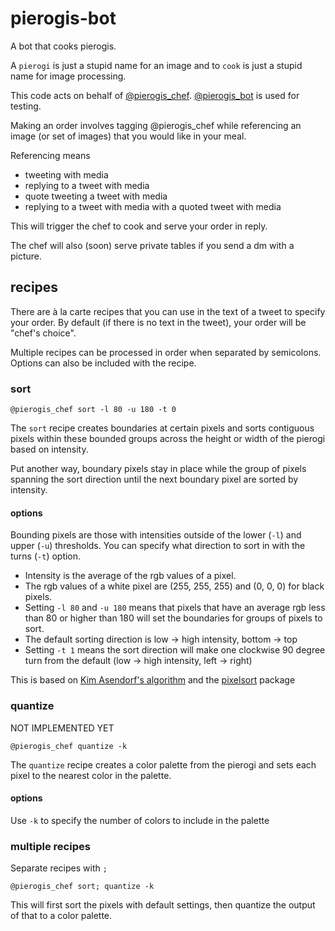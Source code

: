 # pierogis-bot

A bot that cooks pierogis.

A `pierogi` is just a stupid name for an image and to `cook` is just a stupid name for image processing.

This code acts on behalf of [@pierogis_chef](https://twitter.com/pierogis_chef).
[@pierogis_bot](https://twitter.com/pierogis_bot) is used for testing.

Making an order involves tagging @pierogis_chef while referencing an image (or set of images) that you would like in
your meal.

Referencing means

- tweeting with media
- replying to a tweet with media
- quote tweeting a tweet with media
- replying to a tweet with media with a quoted tweet with media

This will trigger the chef to cook and serve your order in reply.

The chef will also (soon) serve private tables if you send a dm with a picture.

## recipes

There are à la carte recipes that you can use in the text of a tweet to specify your order. By default (if there is no
text in the tweet), your order will be "chef's choice".

Multiple recipes can be processed in order when separated by semicolons. Options can also be included with the recipe.

### sort

```
@pierogis_chef sort -l 80 -u 180 -t 0
```

The `sort` recipe creates boundaries at certain pixels and sorts contiguous pixels within these bounded groups across
the height or width of the pierogi based on intensity.

Put another way, boundary pixels stay in place while the group of pixels spanning the sort direction until the next
boundary pixel are sorted by intensity.

#### options

Bounding pixels are those with intensities outside of the lower (`-l`) and upper (`-u`) thresholds. You can specify what
direction to sort in with the turns (`-t`) option.

- Intensity is the average of the rgb values of a pixel.
- The rgb values of a white pixel are (255, 255, 255) and (0, 0, 0) for black pixels.
- Setting `-l 80` and `-u 180` means that pixels that have an average rgb less than 80 or higher than 180 will set the
  boundaries for groups of pixels to sort.
- The default sorting direction is low -> high intensity, bottom -> top
- Setting `-t 1` means the sort direction will make one clockwise 90 degree turn from the default (low -> high
  intensity, left -> right)

This is based on [Kim Asendorf's algorithm](https://github.com/kimasendorf/ASDFPixelSort) and
the [pixelsort](https://github.com/satyarth/pixelsort) package

### quantize

NOT IMPLEMENTED YET

```
@pierogis_chef quantize -k
```

The `quantize` recipe creates a color palette from the pierogi and sets each pixel to the nearest color in the palette.

#### options

Use `-k` to specify the number of colors to include in the palette

### multiple recipes

Separate recipes with `;`

```
@pierogis_chef sort; quantize -k
```

This will first sort the pixels with default settings, then quantize the output of that to a color palette.